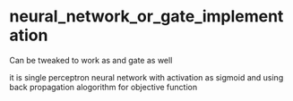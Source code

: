 # neural_network_or_gate_implementation
Can be tweaked to work as and gate as well

it is single perceptron neural network with activation as sigmoid and using back propagation alogorithm for objective function

